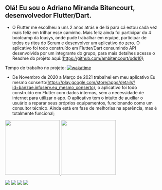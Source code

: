 ## Olá! Eu sou o Adriano Miranda Bitencourt, desenvolvedor Flutter/Dart. 
* O Flutter me escolheu a uns 2 anos atrás e de lá para cá estou cada vez mais feliz em trilhar esse caminho. Mais feliz ainda foi participar do 4 bootcamp da Ioasys, onde pude trabalhar em equipe, participar de todos os ritos do Scrum e desenvolver um aplicativo do zero. O aplicativo foi todo construído em Flutter/Dart consumindo API desenvolvida por um integrante do grupo, para mais detalhes acesse o Readme do projeto aqui:(https://github.com/ambitencourt/ods10);

Tempo de trabalho no projeto: <a href="https://wakatime.com/badge/github/ambitencourt/ods10"><img src="https://wakatime.com/badge/github/ambitencourt/ods10.svg" alt="wakatime"></a>

* De Novembro de 2020 a Março de 2021 trabalhei em meu aplicativo Eu mesmo conserto(https://play.google.com/store/apps/details?id=banzae.infoserv.eu_mesmo_conserto), o aplicativo foi todo construído em Flutter com dados internos, sem a necessidade de internet para utilizar o app. O aplicativo tem o intuito de auxiliar o usuário a reparar seus próprios equipamentos, funcionando como um consultor técnico. Ainda está em fase de melhorias na aparência, mas é totalmente funcional;


 <div>
  <a href="https://github.com/ambitencourt">
  <img height="180em" src="https://github-readme-stats.vercel.app/api?username=ambitencourt&show_icons=true&theme=dracula&include_all_commits=true&count_private=true"/>
  <img height="180em" src="https://github-readme-stats.vercel.app/api/top-langs/?username=ambitencourt&layout=compact&langs_count=7&theme=dracula"/>
</div>


 


  
  <a href="https://instagram.com/adrianombitencourt" target="_blank"><img src="https://img.shields.io/badge/-Instagram-%23E4405F?style=for-the-badge&logo=instagram&logoColor=white" target="_blank"></a>
 	<a href="https://discord.com/channels/@Adriano-M-Bitencourt#8597" target="_blank"><img src="https://img.shields.io/badge/Discord-7289DA?style=for-the-badge&logo=discord&logoColor=white" target="_blank"></a> 
  <a href = "mailto:contatoadriano.mirandabitencourt@gmail.com"><img src="https://img.shields.io/badge/-Gmail-%23333?style=for-the-badge&logo=gmail&logoColor=white" target="_blank"></a>
  <a href="https://www.linkedin.com/in/adrianombitencourt/" target="_blank"><img src="https://img.shields.io/badge/-LinkedIn-%230077B5?style=for-the-badge&logo=linkedin&logoColor=white" target="_blank"></a> 
 
 
 
</div>

